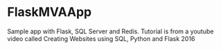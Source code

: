 # FlaskMVAApp
Sample app with Flask, SQL Server and Redis. Tutorial is from a youtube video called Creating Websites using SQL, Python and Flask 2016
